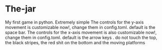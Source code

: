 # The-jar
My first game in python. Extremely simple
The controls for the y-axis movement is customizable now!, change them in config.toml. default is the space bar.
The controls for the x-axis movement is also customizable now!, change them in config.toml. default is the arrow keys .
do not touch the top, the black stripes, the red shit on the bottom and the moving platforms
